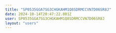 ```yaml
---
title: "SP0535GGA7SG3CHGKAHM1Q8SDRMCCVN7D06SR8J"
date: 2024-10-14T20:47:22.801Z
user: SP0535GGA7SG3CHGKAHM1Q8SDRMCCVN7D06SR8J
layout: "users"
---
```

    